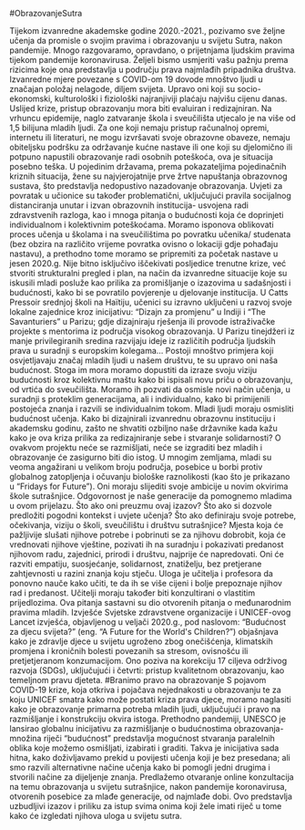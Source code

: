 #ObrazovanjeSutra

Tijekom izvanredne akademske godine 2020.-2021., pozivamo sve željne učenja da promisle o svojim pravima i obrazovanju u svijetu Sutra, nakon pandemije.
Mnogo razgovaramo, opravdano, o prijetnjama ljudskim pravima tijekom pandemije koronavirusa. Željeli bismo usmjeriti vašu pažnju  prema rizicima koje ona predstavlja u području prava najmlađih pripadnika društva. Izvanredne mjere povezane s COVID-om 19 dovode mnoštvo ljudi u značajan položaj nelagode, diljem svijeta. Upravo oni koji su socio- ekonomski, kulturološki i fiziološki najranjiviji plaćaju najvišu cijenu danas.
Uslijed krize, pristup obrazovanju mora biti evaluiran i redizajniran. Na vrhuncu epidemije, naglo zatvaranje škola i sveučilišta utjecalo je na više od 1,5 bilijuna mladih ljudi. Za one koji nemaju pristup računalnoj opremi, internetu ili literaturi, ne mogu izvršavati svoje obrazovne obaveze, nemaju obiteljsku podršku za održavanje kućne nastave ili one koji su djelomično ili potpuno napustili obrazovanje radi osobnih poteškoća, ova je situacija posebno teška. U pojedinim državama, prema pokazateljima pojedinačnih kriznih situacija, žene su najvjerojatnije prve žrtve napuštanja obrazovnog sustava, što predstavlja nedopustivo nazadovanje obrazovanja.
Uvjeti za povratak u učionice su također problematični, uključujući pravila socijalnog distanciranja unutar i izvan obrazovnih institucija- usvojena radi zdravstvenih razloga, kao i mnoga pitanja o budućnosti koja će doprinjeti individualnom i kolektivnim poteškoćama. Moramo isponova oblikovati proces učenja u školama i na sveučilištima po povratku učenika/ studenata (bez obzira na različito vrijeme povratka ovisno o lokaciji gdje pohađaju nastavu), a prethodno tome moramo se pripremiti za početak nastave u jesen 2020.g. Nije bitno isključivo iščekivati posljedice trenutne krize, već stvoriti strukturalni pregled i plan, na način da izvanredne situacije koje su iskusili mladi posluže kao prilika za promišljanje o izazovima u sadašnjosti i budućnosti, kako bi se povratilo povjerenje u djelovanje institucija.
U Catts Pressoir srednjoj školi na Haïtiju, učenici su izravno uključeni u razvoj svoje lokalne zajednice kroz inicijativu: “Dizajn za promjenu” u Indiji i “The Savanturiers” u Parizu; gdje dizajniraju rješenja ili provode istraživačke projekte s mentorima iz područja visokog obrazovanja. U Parizu tinejdžeri iz manje privilegiranih sredina razvijaju ideje iz različitih područja ljudskih prava u suradnji s europskim kolegama… Postoji mnoštvo primjera koji osvjetljavaju značaj mladih ljudi u našem društvu, te su upravo oni naša budućnost. Stoga im mora moramo dopustiti da izraze svoju viziju budućnosti kroz kolektivnu maštu kako bi ispisali novu priču o obrazovanju, od vrtića do sveučilišta. Moramo ih pozvati da osmisle novi način učenja, u suradnji s proteklim generacijama, ali i individualno, kako bi primijenili postojeća znanja i razvili se individualnim tokom.
Mladi ljudi moraju osmisliti budućnost učenja.
Kako bi dizajnirali izvanrednu obrazovnu instituciju i akademsku godinu, zašto ne shvatiti ozbiljno naše državnike kada kažu kako je ova kriza prilika za redizajniranje sebe i stvaranje solidarnosti? O ovakvom projektu neće se razmišljati, neće se izgraditi bez mladih i obrazovanje će zasigurno biti dio istog. U mnogim zemljama, mladi su veoma angažirani u velikom broju područja, posebice u borbi protiv globalnog zatopljenja i očuvanju biološke raznolikosti (kao što je prikazano u “Fridays for Future”). Oni moraju slijediti svoje ambicije u novim okvirima škole sutrašnjice. 
Odgovornost je naše generacije da pomognemo mladima u ovom prijelazu. Što ako oni preuzmu ovaj izazov? Što ako si dozvole predložiti pogodni kontekst i uvjete učenja? Što ako definiraju svoje potrebe, očekivanja, viziju o školi, sveučilištu i društvu sutrašnjice? Mjesta koja će pažljivije slušati njihove potrebe i pobrinuti se za njihovu dobrobit, koja će vrednovati njihove vještine, pozivati ih na suradnju i pokazivati predanost njihovom radu, zajednici, prirodi i društvu, najprije će napredovati. Oni će razviti empatiju, suosjećanje, solidarnost, znatiželju, bez pretjerane zahtjevnosti u razini znanja koju stječu. Uloga je učitelja i profesora da ponovno nauče kako učiti, te da ih se više cijeni i bolje prepoznaje njihov rad i predanost. Učitelji moraju također biti konzultirani o vlastitim prijedlozima.
Ova pitanja sastavni su dio otvorenih pitanja o međunarodnim pravima mladih. Izvješće Svjetske zdravstvene organizacije i UNICEF-ovog Lancet izvješća, objavljenog u veljači 2020.g., pod naslovom: “Budućnost za djecu svijeta?” (eng. “A Future for the World's Children?”) objašnjava kako je zdravlje djece u svijetu ugroženo zbog onečišćenja, klimatskih promjena i kroničnih bolesti povezanih sa stresom, ovisnošću ili pretjetjeranom konzumacijom. Ono poziva na korekciju 17 ciljeva održivog razvoja (SDGs), uključujući i četvrti: pristup kvalitetnom obrazovanju, kao temeljnom pravu djeteta.
#Branimo pravo na obrazovanje
S pojavom COVID-19 krize, koja otkriva i pojačava nejednakosti u obrazovanju te za koju UNICEF smatra kako može postati kriza prava djece, moramo naglasiti kako je obrazovanje primarna potreba mladih ljudi, uključujući i pravo na razmišljanje i konstrukciju okvira istoga.
Prethodno pandemiji, UNESCO je lansirao globalnu inicijativu za razmišljanje o budućnostima obrazovanja- množina riječi “budućnost” predstavlja mogućnost stvaranja paralelnih oblika koje možemo osmišljati, izabirati i graditi. Takva je inicijativa sada hitna, kako doživljavamo prekid u povijesti učenja koji je bez presedana; ali smo razvili alternativne načine učenja kako bi pomogli jedni drugima i stvorili načine za dijeljenje znanja. Predlažemo otvaranje online konzultacija na temu obrazovanja u svijetu sutrašnjice, nakon pandemije koronavirusa, otvorenih posebice za mlađe generacije, od najmlađe dobi. Ovo predstavlja uzbudljivi izazov i priliku za istup svima onima koji žele imati riječ u tome kako će izgledati njihova uloga u svijetu sutra.
